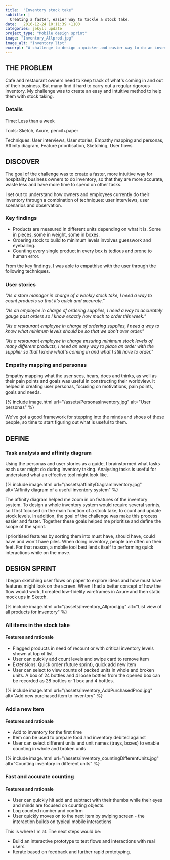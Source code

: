 ```yaml
---
title:  "Inventory stock take"
subtitle: |
  Creating a faster, easier way to tackle a stock take.
date:   2016-12-24 10:11:39 +1100
categories: jekyll update
project_type: "Mobile design sprint"
image: "Inventory_Allprod.jpg"
image_alt: "Inventory list"
excerpt: "A challenge to design a quicker and easier way to do an inventory stock take."
---
```



## THE PROBLEM
Cafe and restaurant owners need to keep track of what's coming in and out of their business. But many find it hard to carry out a regular rigorous inventory. My challenge was to create an easy and intuitive method to help them with stock taking.

### Details
Time: Less than a week

Tools: Sketch, Axure, pencil+paper

Techniques: User interviews, User stories, Empathy mapping and personas, Affinity diagram, Feature prioritisation, Sketching, User flows

## DISCOVER

The goal of the challenge was to create a faster, more intuitive way for hospitality business owners to do inventory, so that they are more accurate, waste less and have more time to spend on other tasks.

I set out to understand how owners and employees currently do their inventory through a combination of techniques: user interviews, user scenarios and observation.

### Key findings
* Products are measured in different units depending on what it is. Some in pieces, some in weight, some in boxes.
* Ordering stock to build to minimum levels involves guesswork and eyeballing.
* Counting every single product in every box is tedious and prone to human error.

From the key findings, I was able to empathise with the user through the following techniques.

### User stories
_"As a store manager in charge of a weekly stock take, I need a way to count products so that it’s quick and accurate."_

_"As an employee in charge of ordering supplies, I need a way to accurately gauge past orders so I know exactly how much to order this week."_

_"As a restaurant employee in charge of ordering supplies, I need a way to know what minimum levels should be so that we don’t over order."_

_"As a restaurant employee in charge ensuring minimum stock levels of many different products, I need an easy way to place an order with the supplier so that I know what's coming in and what I still have to order."_

### Empathy mapping and personas

Empathy mapping what the user sees, hears, does and thinks, as well as their pain points and goals was useful in constructing their worldview. It helped in creating user personas, focusing on motivations, pain points, goals and needs.

{% include image.html url="/assets/PersonasInventory.jpg" alt="User personas" %}

We've got a good framework for stepping into the minds and shoes of these people, so time to start figuring out what is useful to them.

## DEFINE

### Task analysis and affinity diagram

Using the personas and user stories as a guide, I brainstormed what tasks each user might do during inventory taking. Analysing tasks is useful for understand what an effective tool might look like.

{% include image.html url="/assets/affinityDiagramInventory.jpg" alt="Affinity diagram of a useful inventory system" %}

The affinity diagram helped me zoom in on features of the inventory system. To design a whole inventory system would require several sprints, so I first focused on the main function of a stock take, to count and update stock levels. In addition, the goal of the challenge was make this process easier and faster. Together these goals helped me prioritise and define the scope of the sprint.

I prioritised features by sorting them into must have, should have, could have and won't have piles. When doing inventory, people are often on their feet. For that reason, a mobile tool best lends itself to performing quick interactions while on the move.

## DESIGN SPRINT
I began sketching user flows on paper to explore ideas and how must have features might look on the screen. When I had a better concept of how the flow would work, I created low-fidelity wireframes in Axure and then static mock ups in Sketch.

{% include image.html url="/assets/Inventory_Allprod.jpg" alt="List view of all products for inventory" %}

### All items in the stock take

#### Features and rationale

* Flagged products in need of recount or with critical inventory levels shown at top of list
* User can quickly add count levels and swipe card to remove item
* Extensions: Quick order (future sprint), quick add new item
* User can select to view counts of packed units in whole and broken units. A box of 24 bottles and 4 loose bottles from the opened box can be recorded as 28 bottles or 1 box and 4 bottles.

{% include image.html url="/assets/Inventory_AddPurchasedProd.jpg" alt="Add new purchased item to inventory" %}

### Add a new item

#### Features and rationale

* Add to inventory for the first time
* Item can be used to prepare food and inventory debited against
* User can select different units and unit names (trays, boxes) to enable counting in whole and broken units

{% include image.html url="/assets/Inventory_countingDifferentUnits.jpg" alt="Counting inventory in different units" %}

### Fast and accurate counting

#### Features and rationale

* User can quickly hit add and subtract with their thumbs while their eyes and minds are focused on counting objects.
* Log counted number and confirm
* User quickly moves on to the next item by swiping screen - the interaction builds on typical mobile interactions

This is where I'm at. The next steps would be:

* Build an interactive prototype to test flows and interactions with real users.
* Iterate based on feedback and further rapid prototyping.

